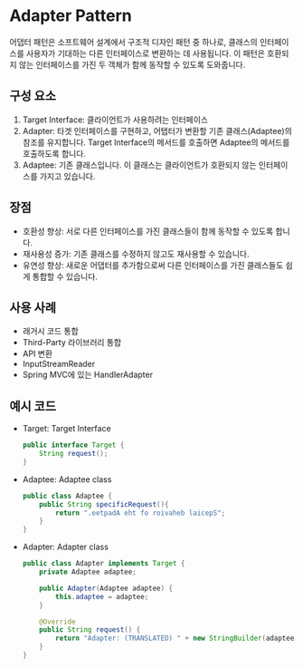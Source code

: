 # Adapter Pattern
어댑터 패턴은 소프트웨어 설계에서 구조적 디자인 패턴 중 하나로, 클래스의 인터페이스를 사용자가 기대하는 다른 인터페이스로 변환하는 데 사용됩니다.
이 패턴은 호환되지 않는 인터페이스를 가진 두 객체가 함께 동작할 수 있도록 도와줍니다.

## 구성 요소
1. Target Interface: 클라이언트가 사용하려는 인터페이스
2. Adapter: 타겟 인터페이스를 구현하고, 어탭터가 변환할 기존 클래스(Adaptee)의 참조를 유지합니다. Target Interface의 메서드를 호출하면 Adaptee의 메서드를 호출하도록 합니다.
3. Adaptee: 기존 클래스입니다. 이 클래스는 클라이언트가 호환되지 않는 인터페이스를 가지고 있습니다.

## 장점
* 호환성 향상: 서로 다른 인터페이스를 가진 클래스들이 함께 동작할 수 있도록 합니다.
* 재사용성 증가: 기존 클래스를 수정하지 않고도 재사용할 수 있습니다.
* 유연성 향상: 새로운 어댑터를 추가함으로써 다른 인터페이스를 가진 클래스들도 쉽게 통합할 수 있습니다.

## 사용 사례
* 래거시 코드 통합
* Third-Party 라이브러리 통합
* API 변환
* InputStreamReader
* Spring MVC에 있는 HandlerAdapter

## 예시 코드
* Target: Target Interface
    ```java
    public interface Target {
        String request();
    }
    ```
  
* Adaptee: Adaptee class
    ```java
    public class Adaptee {
        public String specificRequest(){
            return ".eetpadA eht fo roivaheb laicepS";
        }
    }
    ```
  
* Adapter: Adapter class
    ```java
    public class Adapter implements Target {
        private Adaptee adaptee;
    
        public Adapter(Adaptee adaptee) {
            this.adaptee = adaptee;
        }
    
        @Override
        public String request() {
            return "Adapter: (TRANSLATED) " + new StringBuilder(adaptee.specificRequest()).reverse().toString();
        }
    }
    ```